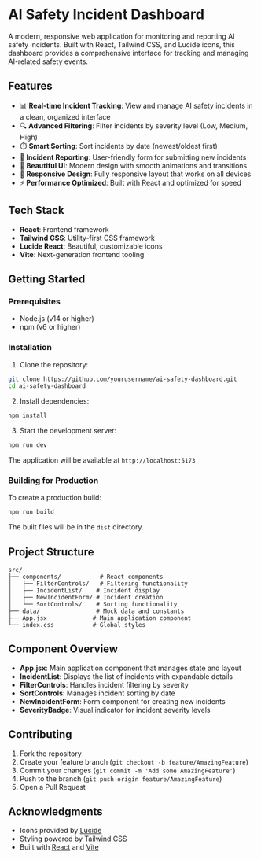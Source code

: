 # AI Safety Incident Dashboard

A modern, responsive web application for monitoring and reporting AI safety incidents. Built with React, Tailwind CSS, and Lucide icons, this dashboard provides a comprehensive interface for tracking and managing AI-related safety events.


## Features

- 📊 **Real-time Incident Tracking**: View and manage AI safety incidents in a clean, organized interface
- 🔍 **Advanced Filtering**: Filter incidents by severity level (Low, Medium, High)
- ⏱️ **Smart Sorting**: Sort incidents by date (newest/oldest first)
- 📝 **Incident Reporting**: User-friendly form for submitting new incidents
- 🎨 **Beautiful UI**: Modern design with smooth animations and transitions
- 📱 **Responsive Design**: Fully responsive layout that works on all devices
- ⚡ **Performance Optimized**: Built with React and optimized for speed

## Tech Stack

- **React**: Frontend framework
- **Tailwind CSS**: Utility-first CSS framework
- **Lucide React**: Beautiful, customizable icons
- **Vite**: Next-generation frontend tooling

## Getting Started

### Prerequisites

- Node.js (v14 or higher)
- npm (v6 or higher)

### Installation

1. Clone the repository:
```bash
git clone https://github.com/yourusername/ai-safety-dashboard.git
cd ai-safety-dashboard
```

2. Install dependencies:
```bash
npm install
```

3. Start the development server:
```bash
npm run dev
```

The application will be available at `http://localhost:5173`

### Building for Production

To create a production build:

```bash
npm run build
```

The built files will be in the `dist` directory.

## Project Structure

```
src/
├── components/           # React components
│   ├── FilterControls/   # Filtering functionality
│   ├── IncidentList/    # Incident display
│   ├── NewIncidentForm/ # Incident creation
│   └── SortControls/    # Sorting functionality
├── data/                # Mock data and constants
├── App.jsx             # Main application component
└── index.css           # Global styles
```

## Component Overview

- **App.jsx**: Main application component that manages state and layout
- **IncidentList**: Displays the list of incidents with expandable details
- **FilterControls**: Handles incident filtering by severity
- **SortControls**: Manages incident sorting by date
- **NewIncidentForm**: Form component for creating new incidents
- **SeverityBadge**: Visual indicator for incident severity levels

## Contributing

1. Fork the repository
2. Create your feature branch (`git checkout -b feature/AmazingFeature`)
3. Commit your changes (`git commit -m 'Add some AmazingFeature'`)
4. Push to the branch (`git push origin feature/AmazingFeature`)
5. Open a Pull Request

## Acknowledgments

- Icons provided by [Lucide](https://lucide.dev/)
- Styling powered by [Tailwind CSS](https://tailwindcss.com/)
- Built with [React](https://reactjs.org/) and [Vite](https://vitejs.dev/)
